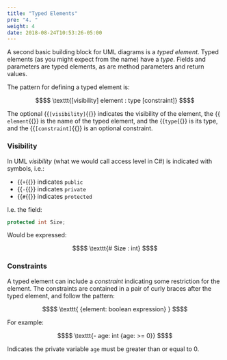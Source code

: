 ```yaml
---
title: "Typed Elements"
pre: "4. "
weight: 4
date: 2018-08-24T10:53:26-05:00
---
```

A second basic building block for UML diagrams is a _typed element_.  Typed elements (as you might expect from the name) have a _type_.  Fields and parameters are typed elements, as are method parameters and return values.

The pattern for defining a typed element is:

```math
$$
\texttt{[visibility] element : type [constraint]} 
$$
```

The optional {{<math>}}$\texttt{[visibility]}${{</math>}} indicates the visibility of the element, the {{<math>}}$\texttt{element}${{</math>}} is the name of the typed element, and the {{<math>}}$\texttt{type}${{</math>}} is its type, and the {{<math>}}$\texttt{[constraint]}${{</math>}} is an optional constraint.  

### Visibility
In UML _visibility_ (what we would call access level in C#) is indicated with symbols, i.e.:

* {{<math>}}$\texttt{+}${{</math>}} indicates `public`
* {{<math>}}$\texttt{-}${{</math>}} indicates `private`
* {{<math>}}$\texttt{#}${{</math>}} indicates `protected`

I.e. the field:

```csharp 
protected int Size;
```

Would be expressed:

```math
$$
\texttt{# Size : int}
$$
```

### Constraints
A typed element can include a _constraint_ indicating some restriction for the element.  The constraints are contained in a pair of curly braces after the typed element, and follow the pattern:

```math
$$
\texttt{ {element: boolean expression} }
$$
```

For example:

```math
$$
\texttt{- age: int {age: >= 0}}
$$
```

Indicates the private variable `age` must be greater than or equal to 0.
